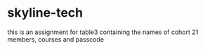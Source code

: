 # skyline-tech
this is an assignment for table3 containing the names of cohort 21 members, courses and passcode
